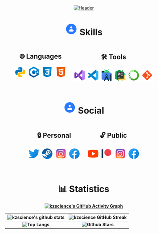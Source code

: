 [![Header](https://github.com/kzscience/kzscience/blob/main/assets/Header.png)](https://www.youtube.com/channel/UCqLVSSl_m2u1f_z8GB9rQlA)

<style>
*{
    text-align: center;
}

.Skills{
    display: flex;
    flex-direction: row;
    justify-content: center;    
}
.Languages{
    padding-right: 20px;
}

.Social{
    display: flex;
    flex-direction: row;
    justify-content: center;    
}

.Personal{
    padding-right: 20px;
}

</style>

[comment]: <> (My Skills,Tools,Language)

<h1 align='center'> <b> <img width = '40px'  src="assets/icons/contacts.svg"/>  Skills </h1>

<div class="Skills">

<div  class='Languages'> 

<h2> <b> 🌐  Languages </h2> 

<a href = 'https://github.com/kzscience?tab=repositories'> <img width = '40px'  src="assets/icons/Languages/python.svg"/></a> 
<a href = 'https://github.com/kzscience?tab=repositories'> <img width = '40px'  src="assets/icons/Languages/cplusplus.svg"/></a> 
<a href = 'https://github.com/kzscience?tab=repositories'> <img width = '40px'  src="assets/icons/Languages/css.svg"/></a> 
<a href = 'https://github.com/kzscience?tab=repositories'> <img width = '40px'  src="assets/icons/Languages/html.svg"/></a> 
</div>

<div class="Tools" align='center'> 
<h2> <b> 🛠 Tools </h2> 
<a href = 'https://github.com/kzscience?tab=repositories'> <img width = '40px'  src="assets/icons/Tools/visual_studio.svg"/></a>
<a href = 'https://github.com/kzscience?tab=repositories'> <img width = '40px'  src="assets/icons/Tools/visual_studio_code.svg"/></a>
<a href = 'https://github.com/kzscience?tab=repositories'> <img width = '40px'  src="assets/icons/Tools/android_studio.svg"/></a>
<a href = 'https://github.com/kzscience?tab=repositories'> <img width = '40px'  src="assets/icons/Tools/pycharm.svg"/></a>
<a href = 'https://github.com/kzscience?tab=repositories'> <img width = '40px'  src="assets/icons/Tools/anaconda.svg"/></a>
<a href = 'https://github.com/kzscience?tab=repositories'> <img width = '40px'  src="assets/icons/Tools/git.svg"/></a>
</div>

</div>

<br>


[comment]: <> (Links for My social)


<h1 align='center'> <b> <img width = '40px'  src="assets/icons/contacts.svg"/>  Social </h1>

<div  class='Social'>

<div class="Personal">
<h2> <b> 🔒 Personal </h2>

<a href = 'https://www.facebook.com/nurkaliyevdinmukhamed'> <img width = '40px'  src="assets/icons/Social/twitter.svg"/></a> 
<a href = 'https://twitter.com/_qypshaq_?t=7koAIFgiKIh_dfg_0IIRLg&s=35'> <img width = '40px'  src="assets/icons/Social/steam.svg"/></a> 
<a href = 'https://www.instagram.com/_nurkaliyev_dinmukhamed_/?next=%2F'> <img width = '40px'  src="assets/icons/Social/instagram.svg"/></a> 
<a href = 'https://www.facebook.com/nurkaliyevdinmukhamed'> <img width = '40px'  src="assets/icons/Social/facebook.svg"/></a> 

</div>

<div class="Public">
<h2> <b> 🔓 Public </h2>

<a href = 'https://www.youtube.com/channel/UCqLVSSl_m2u1f_z8GB9rQlA'> <img width = '40px'  src="assets/icons/Social/youtube.svg"/></a>
<a href = 'https://www.patreon.com/user/creators?u=62215525'> <img width = '40px'  src="assets/icons/Social/patreon.svg"/></a> 
<a href = 'https://www.instagram.com/qypshaq_kazakh/?next=%2F_nurkaliyev_dinmukhamed_%2F'> <img width = '40px'  src="assets/icons/Social/instagram.svg"/></a> 
<a href = 'https://www.facebook.com/QypshaQ/'> <img width = '40px'  src="assets/icons/Social/facebook.svg"/></a>   

</div>
</div>

<br>


[comment]: <> (Just GitHub Statistics)


<h1  class='Statistics'> <b> 📊 Statistics </h1>

[![kzscience's GitHub Activity Graph](https://activity-graph.herokuapp.com/graph?username=kzscience&theme=tokyonight)](https://git.io/praveenscience)

| ![kzscience's github stats](https://github-readme-stats.vercel.app/api?username=kzscience&show_icons=true&theme=tokyonight) | ![kzscience GitHub Streak](https://github-readme-streak-stats.herokuapp.com/?user=kzscience&theme=tokyonight) |
| --- | --- |
| ![Top Langs](https://github-readme-stats.vercel.app/api/top-langs/?username=kzscience&theme=tokyonight) | ![Github Stars](https://github-readme-stats.vercel.app/api?username=kzscience&show_icons=true&locale=en&count_private=true&hide_rank=true&custom_title=My%20GitHub%20Stats&disable_animations=true&theme=tokyonight)
